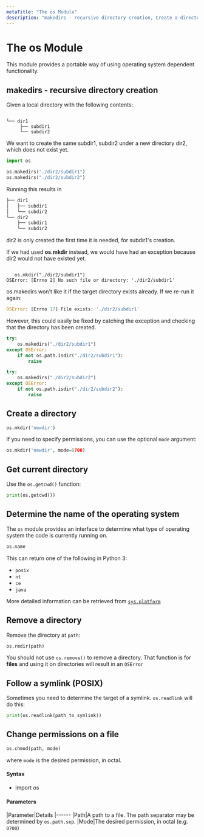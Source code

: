```yaml
---
metaTitle: "The os Module"
description: "makedirs - recursive directory creation, Create a directory, Get current directory, Determine the name of the operating system, Remove a directory, Follow a symlink (POSIX), Change permissions on a file"
---
```


# The os Module


This module provides a portable way of using operating system dependent functionality.



## makedirs - recursive directory creation


Given a local directory with the following contents:

```

└── dir1
     ├── subdir1
     └── subdir2

```

We want to create the same subdir1, subdir2 under a new directory dir2, which does not exist yet.

```py
import os

os.makedirs("./dir2/subdir1")
os.makedirs("./dir2/subdir2")

```

Running this results in

```py
├── dir1
│   ├── subdir1
│   └── subdir2
└── dir2
    ├── subdir1
    └── subdir2

```

dir2 is only created the first time it is needed, for subdir1's creation.

If we had used **os.mkdir** instead, we would have had an exception because dir2 would not have existed yet.

```

   os.mkdir("./dir2/subdir1")
OSError: [Errno 2] No such file or directory: './dir2/subdir1'

```

os.makedirs won't like it if the target directory exists already.  If we re-run it again:

```py
OSError: [Errno 17] File exists: './dir2/subdir1'

```

However, this could easily be fixed by catching the exception and checking that the directory has been created.

```py
try:
    os.makedirs("./dir2/subdir1")
except OSError:
    if not os.path.isdir("./dir2/subdir1"):
        raise

try:
    os.makedirs("./dir2/subdir2")
except OSError:
    if not os.path.isdir("./dir2/subdir2"):
        raise

```



## Create a directory


```py
os.mkdir('newdir')

```

If you need to specify permissions, you can use the optional `mode` argument:

```py
os.mkdir('newdir', mode=0700)

```



## Get current directory


Use the `os.getcwd()` function:

```py
print(os.getcwd())

```



## Determine the name of the operating system


The `os` module provides an interface to determine what type of operating system the code is currently running on.

```py
os.name

```

This can return one of the following in Python 3:

- `posix`
- `nt`
- `ce`
- `java`

More detailed information can be retrieved from [`sys.platform`](https://docs.python.org/3/library/sys.html#sys.platform)



## Remove a directory


Remove the directory at `path`:

```py
os.rmdir(path)

```

You should not use `os.remove()` to remove a directory. That function is for **files** and using it on directories will result in an `OSError`



## Follow a symlink (POSIX)


Sometimes you need to determine the target of a symlink. `os.readlink` will do this:

```py
print(os.readlink(path_to_symlink))

```



## Change permissions on a file


```py
os.chmod(path, mode)

```

where `mode` is the desired permission, in octal.



#### Syntax


- import os



#### Parameters


|Parameter|Details
|------
|Path|A path to a file. The path separator may be determined by `os.path.sep`.
|Mode|The desired permission, in octal (e.g. `0700`)

